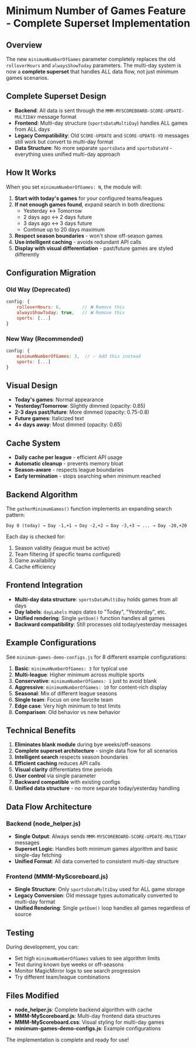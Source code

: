 # Minimum Number of Games Feature - Complete Superset Implementation

## Overview
The new `minimumNumberOfGames` parameter completely replaces the old `rolloverHours` and `alwaysShowToday` parameters. The multi-day system is now a **complete superset** that handles ALL data flow, not just minimum games scenarios.

## Complete Superset Design
- **Backend**: All data is sent through the `MMM-MYSCOREBOARD-SCORE-UPDATE-MULTIDAY` message format
- **Frontend**: Multi-day structure (`sportsDataMultiDay`) handles ALL games from ALL days
- **Legacy Compatibility**: Old `SCORE-UPDATE` and `SCORE-UPDATE-YD` messages still work but convert to multi-day format
- **Data Structure**: No more separate `sportsData` and `sportsDataYd` - everything uses unified multi-day approach

## How It Works
When you set `minimumNumberOfGames: N`, the module will:

1. **Start with today's games** for your configured teams/leagues
2. **If not enough games found**, expand search in both directions:
   - Yesterday ↔ Tomorrow
   - 2 days ago ↔ 2 days future  
   - 3 days ago ↔ 3 days future
   - Continue up to 20 days maximum
3. **Respect season boundaries** - won't show off-season games
4. **Use intelligent caching** - avoids redundant API calls
5. **Display with visual differentiation** - past/future games are styled differently

## Configuration Migration

### Old Way (Deprecated)
```javascript
config: {
    rolloverHours: 6,        // ❌ Remove this
    alwaysShowToday: true,   // ❌ Remove this
    sports: [...]
}
```

### New Way (Recommended)
```javascript
config: {
    minimumNumberOfGames: 3,  // ✅ Add this instead
    sports: [...]
}
```

## Visual Design
- **Today's games**: Normal appearance
- **Yesterday/Tomorrow**: Slightly dimmed (opacity: 0.85)
- **2-3 days past/future**: More dimmed (opacity: 0.75-0.8)
- **Future games**: Italicized text
- **4+ days away**: Most dimmed (opacity: 0.65)

## Cache System
- **Daily cache per league** - efficient API usage
- **Automatic cleanup** - prevents memory bloat  
- **Season-aware** - respects league boundaries
- **Early termination** - stops searching when minimum reached

## Backend Algorithm
The `gatherMinimumGames()` function implements an expanding search pattern:

```
Day 0 (today) → Day -1,+1 → Day -2,+2 → Day -3,+3 → ... → Day -20,+20
```

Each day is checked for:
1. Season validity (league must be active)
2. Team filtering (if specific teams configured)
3. Game availability
4. Cache efficiency

## Frontend Integration
- **Multi-day data structure**: `sportsDataMultiDay` holds games from all days
- **Day labels**: `dayLabels` maps dates to "Today", "Yesterday", etc.
- **Unified rendering**: Single `getDom()` function handles all games
- **Backward compatibility**: Still processes old today/yesterday messages

## Example Configurations
See `minimum-games-demo-configs.js` for 8 different example configurations:

1. **Basic**: `minimumNumberOfGames: 3` for typical use
2. **Multi-league**: Higher minimum across multiple sports
3. **Conservative**: `minimumNumberOfGames: 1` just to avoid blank
4. **Aggressive**: `minimumNumberOfGames: 10` for content-rich display
5. **Seasonal**: Mix of different league seasons
6. **Single team**: Focus on one favorite team
7. **Edge case**: Very high minimum to test limits
8. **Comparison**: Old behavior vs new behavior

## Technical Benefits
1. **Eliminates blank module** during bye weeks/off-seasons
2. **Complete superset architecture** - single data flow for all scenarios
3. **Intelligent search** respects season boundaries
4. **Efficient caching** reduces API calls
5. **Visual clarity** differentiates time periods
6. **User control** via single parameter
7. **Backward compatible** with existing configs
8. **Unified data structure** - no more separate today/yesterday handling

## Data Flow Architecture

### Backend (node_helper.js)
- **Single Output**: Always sends `MMM-MYSCOREBOARD-SCORE-UPDATE-MULTIDAY` messages
- **Superset Logic**: Handles both minimum games algorithm and basic single-day fetching
- **Unified Format**: All data converted to consistent multi-day structure

### Frontend (MMM-MyScoreboard.js)  
- **Single Structure**: Only `sportsDataMultiDay` used for ALL game storage
- **Legacy Conversion**: Old message types automatically converted to multi-day format
- **Unified Rendering**: Single `getDom()` loop handles all games regardless of source

## Testing
During development, you can:
- Set high `minimumNumberOfGames` values to see algorithm limits
- Test during known bye weeks or off-seasons
- Monitor MagicMirror logs to see search progression
- Try different team/league combinations

## Files Modified
- **node_helper.js**: Complete backend algorithm with cache
- **MMM-MyScoreboard.js**: Multi-day frontend data structures  
- **MMM-MyScoreboard.css**: Visual styling for multi-day games
- **minimum-games-demo-configs.js**: Example configurations

The implementation is complete and ready for use!
